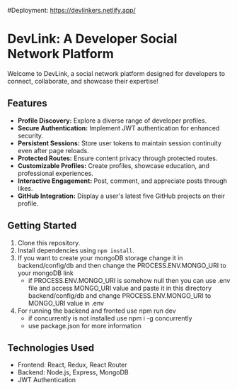 #Deployment:  https://devlinkers.netlify.app/

# DevLink: A Developer Social Network Platform

Welcome to DevLink, a social network platform designed for developers to connect, collaborate, and showcase their expertise!

## Features

- **Profile Discovery:** Explore a diverse range of developer profiles.
- **Secure Authentication:** Implement JWT authentication for enhanced security.
- **Persistent Sessions:** Store user tokens to maintain session continuity even after page reloads.
- **Protected Routes:** Ensure content privacy through protected routes.
- **Customizable Profiles:** Create profiles, showcase education, and professional experiences.
- **Interactive Engagement:** Post, comment, and appreciate posts through likes.
- **GitHub Integration:** Display a user's latest five GitHub projects on their profile.

## Getting Started

1. Clone this repository.
2. Install dependencies using `npm install`.
3. If you want to create your mongoDB storage change it in backend/config/db and then change the PROCESS.ENV.MONGO_URI to your mongoDB link
    - if PROCESS.ENV.MONGO_URI is somehow null then you can use .env file and access MONGO_URI value and paste it in this directory backend/config/db and change PROCESS.ENV.MONGO_URI to MONGO_URI value in .env
4. For running the backend and fronted use npm run dev
   - if concurrently is not installed use npm i -g concurrently
   - use package.json for more information

## Technologies Used

- Frontend: React, Redux, React Router
- Backend: Node.js, Express, MongoDB
- JWT Authentication


